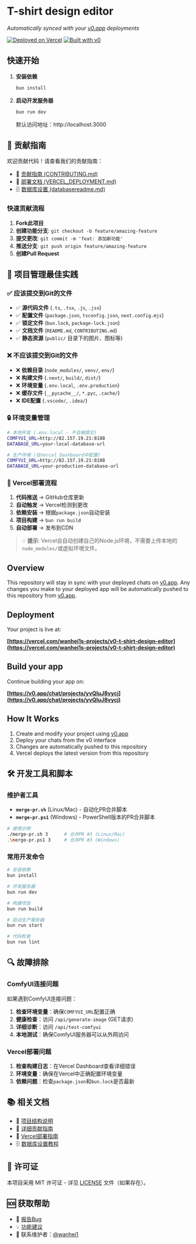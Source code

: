 # T-shirt design editor

*Automatically synced with your [v0.app](https://v0.app) deployments*

[![Deployed on Vercel](https://img.shields.io/badge/Deployed%20on-Vercel-black?style=for-the-badge&logo=vercel)](https://vercel.com/wanhei1s-projects/v0-t-shirt-design-editor)
[![Built with v0](https://img.shields.io/badge/Built%20with-v0.app-black?style=for-the-badge)](https://v0.app/chat/projects/yvQIuJ8vycj)

## 快速开始

1. **安装依赖**

   ```bash
   bun install
   ```

2. **启动开发服务器**

   ```bash
   bun run dev
   ```

   默认访问地址：http://localhost:3000

## 🤝 贡献指南

欢迎贡献代码！请查看我们的贡献指南：

- 📖 [贡献指南 (CONTRIBUTING.md)](./CONTRIBUTING.md)
- 🚀 [部署文档 (VERCEL_DEPLOYMENT.md)](./VERCEL_DEPLOYMENT.md)
- 🗄️ [数据库设置 (databasereadme.md)](./databasereadme.md)

### 快速贡献流程

1. **Fork此项目**
2. **创建功能分支**: `git checkout -b feature/amazing-feature`
3. **提交更改**: `git commit -m 'feat: 添加新功能'`
4. **推送分支**: `git push origin feature/amazing-feature`
5. **创建Pull Request**

## 📁 项目管理最佳实践

### ✅ 应该提交到Git的文件

- ✅ **源代码文件** (`.ts`, `.tsx`, `.js`, `.jsx`)
- ✅ **配置文件** (`package.json`, `tsconfig.json`, `next.config.mjs`)
- ✅ **锁定文件** (`bun.lock`, `package-lock.json`)
- ✅ **文档文件** (`README.md`, `CONTRIBUTING.md`)
- ✅ **静态资源** (`public/` 目录下的图片、图标等)

### ❌ 不应该提交到Git的文件

- ❌ **依赖目录** (`node_modules/`, `venv/`, `env/`)
- ❌ **构建文件** (`.next/`, `build/`, `dist/`)
- ❌ **环境变量** (`.env.local`, `.env.production`)
- ❌ **缓存文件** (`__pycache__/`, `*.pyc`, `.cache/`)
- ❌ **IDE配置** (`.vscode/`, `.idea/`)

### 🔒 环境变量管理

```bash
# 本地开发 (.env.local - 不会被提交)
COMFYUI_URL=http://82.157.19.21:8188
DATABASE_URL=your-local-database-url

# 生产环境 (在Vercel Dashboard中配置)
COMFYUI_URL=http://82.157.19.21:8188
DATABASE_URL=your-production-database-url
```

### 🚀 Vercel部署流程

1. **代码推送** → GitHub仓库更新
2. **自动触发** → Vercel检测到更改
3. **依赖安装** → 根据`package.json`自动安装
4. **项目构建** → `bun run build`
5. **自动部署** → 发布到CDN

> 💡 **提示**: Vercel会自动创建自己的Node.js环境，不需要上传本地的`node_modules/`或虚拟环境文件。

## Overview

This repository will stay in sync with your deployed chats on [v0.app](https://v0.app).
Any changes you make to your deployed app will be automatically pushed to this repository from [v0.app](https://v0.app).

## Deployment

Your project is live at:

**[https://vercel.com/wanhei1s-projects/v0-t-shirt-design-editor](https://vercel.com/wanhei1s-projects/v0-t-shirt-design-editor)**

## Build your app

Continue building your app on:

**[https://v0.app/chat/projects/yvQIuJ8vycj](https://v0.app/chat/projects/yvQIuJ8vycj)**

## How It Works

1. Create and modify your project using [v0.app](https://v0.app)
2. Deploy your chats from the v0 interface
3. Changes are automatically pushed to this repository
4. Vercel deploys the latest version from this repository

## 🛠️ 开发工具和脚本

### 维护者工具

- **`merge-pr.sh`** (Linux/Mac) - 自动化PR合并脚本
- **`merge-pr.ps1`** (Windows) - PowerShell版本的PR合并脚本

```bash
# 使用示例
./merge-pr.sh 3      # 合并PR #3 (Linux/Mac)
.\merge-pr.ps1 3     # 合并PR #3 (Windows)
```

### 常用开发命令

```bash
# 安装依赖
bun install

# 开发服务器
bun run dev

# 构建项目
bun run build

# 启动生产服务器
bun run start

# 代码检查
bun run lint
```

## 🔍 故障排除

### ComfyUI连接问题

如果遇到ComfyUI连接问题：

1. **检查环境变量**：确保`COMFYUI_URL`配置正确
2. **健康检查**：访问 `/api/generate-image` (GET请求)
3. **详细诊断**：访问 `/api/test-comfyui`
4. **本地测试**：确保ComfyUI服务器可以从外网访问

### Vercel部署问题

1. **检查构建日志**：在Vercel Dashboard查看详细错误
2. **环境变量**：确保在Vercel中正确配置环境变量
3. **依赖问题**：检查`package.json`和`bun.lock`是否最新

## 📚 相关文档

- 📁 [项目结构说明](./PROJECT_STRUCTURE.md)
- 🤝 [详细贡献指南](./CONTRIBUTING.md)
- 🚀 [Vercel部署指南](./VERCEL_DEPLOYMENT.md)
- 🗄️ [数据库设置教程](./databasereadme.md)

## 📄 许可证

本项目采用 MIT 许可证 - 详见 [LICENSE](LICENSE) 文件（如果存在）。

## 🆘 获取帮助

- 🐛 [报告Bug](https://github.com/wanhei1/v0-t-shirt-design-editor/issues)
- 💡 [功能建议](https://github.com/wanhei1/v0-t-shirt-design-editor/issues)
- 📧 联系维护者：[@wanhei1](https://github.com/wanhei1)